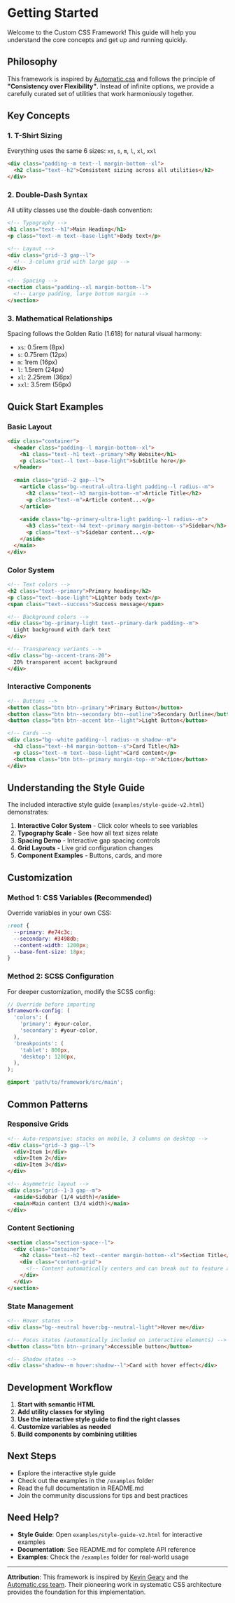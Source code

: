 # Getting Started

Welcome to the Custom CSS Framework! This guide will help you understand the core concepts and get up and running quickly.

## Philosophy

This framework is inspired by [Automatic.css](https://automaticcss.com) and follows the principle of **"Consistency over Flexibility"**. Instead of infinite options, we provide a carefully curated set of utilities that work harmoniously together.

## Key Concepts

### 1. T-Shirt Sizing
Everything uses the same 6 sizes: `xs`, `s`, `m`, `l`, `xl`, `xxl`

```html
<div class="padding--m text--l margin-bottom--xl">
  <h2 class="text--h2">Consistent sizing across all utilities</h2>
</div>
```

### 2. Double-Dash Syntax
All utility classes use the double-dash convention:

```html
<!-- Typography -->
<h1 class="text--h1">Main Heading</h1>
<p class="text--m text--base-light">Body text</p>

<!-- Layout -->
<div class="grid--3 gap--l">
  <!-- 3-column grid with large gap -->
</div>

<!-- Spacing -->
<section class="padding--xl margin-bottom--l">
  <!-- Large padding, large bottom margin -->
</section>
```

### 3. Mathematical Relationships
Spacing follows the Golden Ratio (1.618) for natural visual harmony:

- `xs`: 0.5rem (8px)
- `s`: 0.75rem (12px) 
- `m`: 1rem (16px)
- `l`: 1.5rem (24px)
- `xl`: 2.25rem (36px)
- `xxl`: 3.5rem (56px)

## Quick Start Examples

### Basic Layout
```html
<div class="container">
  <header class="padding--l margin-bottom--xl">
    <h1 class="text--h1 text--primary">My Website</h1>
    <p class="text--l text--base-light">Subtitle here</p>
  </header>
  
  <main class="grid--2 gap--l">
    <article class="bg--neutral-ultra-light padding--l radius--m">
      <h2 class="text--h3 margin-bottom--m">Article Title</h2>
      <p class="text--m">Article content...</p>
    </article>
    
    <aside class="bg--primary-ultra-light padding--l radius--m">
      <h3 class="text--h4 text--primary margin-bottom--s">Sidebar</h3>
      <p class="text--s">Sidebar content...</p>
    </aside>
  </main>
</div>
```

### Color System
```html
<!-- Text colors -->
<h2 class="text--primary">Primary heading</h2>
<p class="text--base-light">Lighter body text</p>
<span class="text--success">Success message</span>

<!-- Background colors -->
<div class="bg--primary-light text--primary-dark padding--m">
  Light background with dark text
</div>

<!-- Transparency variants -->
<div class="bg--accent-trans-20">
  20% transparent accent background
</div>
```

### Interactive Components
```html
<!-- Buttons -->
<button class="btn btn--primary">Primary Button</button>
<button class="btn btn--secondary btn--outline">Secondary Outline</button>
<button class="btn btn--accent btn--light">Light Button</button>

<!-- Cards -->
<div class="bg--white padding--l radius--m shadow--m">
  <h3 class="text--h4 margin-bottom--s">Card Title</h3>
  <p class="text--m text--base-light">Card content</p>
  <button class="btn btn--primary margin-top--m">Action</button>
</div>
```

## Understanding the Style Guide

The included interactive style guide (`examples/style-guide-v2.html`) demonstrates:

1. **Interactive Color System** - Click color wheels to see variables
2. **Typography Scale** - See how all text sizes relate
3. **Spacing Demo** - Interactive gap spacing controls
4. **Grid Layouts** - Live grid configuration changes
5. **Component Examples** - Buttons, cards, and more

## Customization

### Method 1: CSS Variables (Recommended)
Override variables in your own CSS:

```css
:root {
  --primary: #e74c3c;
  --secondary: #3498db;
  --content-width: 1200px;
  --base-font-size: 18px;
}
```

### Method 2: SCSS Configuration
For deeper customization, modify the SCSS config:

```scss
// Override before importing
$framework-config: (
  'colors': (
    'primary': #your-color,
    'secondary': #your-color,
  ),
  'breakpoints': (
    'tablet': 800px,
    'desktop': 1200px,
  ),
);

@import 'path/to/framework/src/main';
```

## Common Patterns

### Responsive Grids
```html
<!-- Auto-responsive: stacks on mobile, 3 columns on desktop -->
<div class="grid--3 gap--l">
  <div>Item 1</div>
  <div>Item 2</div>
  <div>Item 3</div>
</div>

<!-- Asymmetric layout -->
<div class="grid--1-3 gap--m">
  <aside>Sidebar (1/4 width)</aside>
  <main>Main content (3/4 width)</main>
</div>
```

### Content Sectioning
```html
<section class="section-space--l">
  <div class="container">
    <h2 class="text--h2 text--center margin-bottom--xl">Section Title</h2>
    <div class="content-grid">
      <!-- Content automatically centers and can break out to feature areas -->
    </div>
  </div>
</section>
```

### State Management
```html
<!-- Hover states -->
<div class="bg--neutral hover:bg--neutral-light">Hover me</div>

<!-- Focus states (automatically included on interactive elements) -->
<button class="btn btn--primary">Accessible button</button>

<!-- Shadow states -->
<div class="shadow--m hover:shadow--l">Card with hover effect</div>
```

## Development Workflow

1. **Start with semantic HTML**
2. **Add utility classes for styling**
3. **Use the interactive style guide to find the right classes**
4. **Customize variables as needed**
5. **Build components by combining utilities**

## Next Steps

- Explore the interactive style guide
- Check out the examples in the `/examples` folder
- Read the full documentation in README.md
- Join the community discussions for tips and best practices

## Need Help?

- **Style Guide**: Open `examples/style-guide-v2.html` for interactive examples
- **Documentation**: See README.md for complete API reference
- **Examples**: Check the `/examples` folder for real-world usage

---

**Attribution**: This framework is inspired by [Kevin Geary](https://geary.co) and the [Automatic.css team](https://automaticcss.com). Their pioneering work in systematic CSS architecture provides the foundation for this implementation.